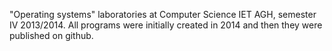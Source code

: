 "Operating systems" laboratories at Computer Science IET AGH, semester IV 2013/2014.
All programs were initially created in 2014 and then they were published on github.

